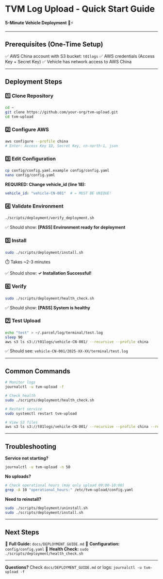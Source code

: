 # TVM Log Upload - Quick Start Guide

**5-Minute Vehicle Deployment** 🚗⚡

---

## Prerequisites (One-Time Setup)

✅ AWS China account with S3 bucket: `t01logs`
✅ AWS credentials (Access Key + Secret Key)
✅ Vehicle has network access to AWS China

---

## Deployment Steps

### 1️⃣ Clone Repository

```bash
cd ~
git clone https://github.com/your-org/tvm-upload.git
cd tvm-upload
```

### 2️⃣ Configure AWS

```bash
aws configure --profile china
# Enter: Access Key ID, Secret Key, cn-north-1, json
```

### 3️⃣ Edit Configuration

```bash
cp config/config.yaml.example config/config.yaml
nano config/config.yaml
```

**REQUIRED: Change vehicle_id (line 18):**
```yaml
vehicle_id: "vehicle-CN-001"  # ← MUST BE UNIQUE!
```

### 4️⃣ Validate Environment

```bash
./scripts/deployment/verify_deployment.sh
```

✅ Should show: **[PASS] Environment ready for deployment**

### 5️⃣ Install

```bash
sudo ./scripts/deployment/install.sh
```

⏱️ Takes ~2-3 minutes

✅ Should show: **✓ Installation Successful!**

### 6️⃣ Verify

```bash
sudo ./scripts/deployment/health_check.sh
```

✅ Should show: **[PASS] System is healthy**

### 7️⃣ Test Upload

```bash
echo "test" > ~/.parcel/log/terminal/test.log
sleep 90
aws s3 ls s3://t01logs/vehicle-CN-001/ --recursive --profile china
```

✅ Should see: `vehicle-CN-001/2025-XX-XX/terminal/test.log`

---

## Common Commands

```bash
# Monitor logs
journalctl -u tvm-upload -f

# Check health
sudo ./scripts/deployment/health_check.sh

# Restart service
sudo systemctl restart tvm-upload

# View S3 files
aws s3 ls s3://t01logs/vehicle-CN-001/ --recursive --profile china --region cn-north-1
```

---

## Troubleshooting

**Service not starting?**
```bash
journalctl -u tvm-upload -n 50
```

**No uploads?**
```bash
# Check operational hours (may only upload 09:00-18:00)
grep -A 10 "operational_hours:" /etc/tvm-upload/config.yaml
```

**Need to reinstall?**
```bash
sudo ./scripts/deployment/uninstall.sh
sudo ./scripts/deployment/install.sh
```

---

## Next Steps

📖 **Full Guide:** `docs/DEPLOYMENT_GUIDE.md`
🔧 **Configuration:** `config/config.yaml`
🏥 **Health Check:** `sudo ./scripts/deployment/health_check.sh`

---

**Questions?** Check `docs/DEPLOYMENT_GUIDE.md` or logs: `journalctl -u tvm-upload -f`
